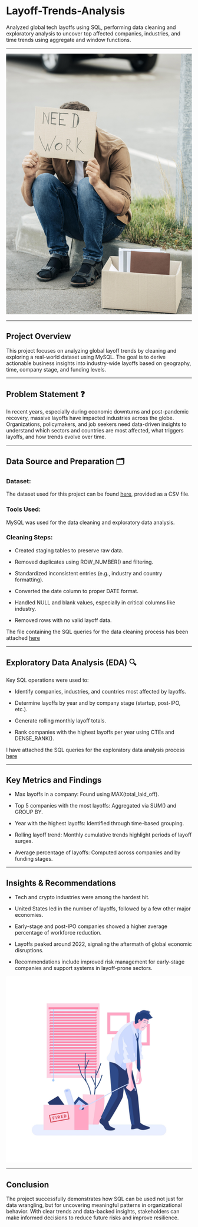 # Layoff-Trends-Analysis
Analyzed global tech layoffs using SQL, performing data cleaning and exploratory analysis to uncover top affected companies, industries, and time trends using aggregate and window functions.

---

![](Laid_off_man.jpg)

---
## Project Overview 

This project focuses on analyzing global layoff trends by cleaning and exploring a real-world dataset using MySQL. The goal is to derive actionable business insights into industry-wide layoffs based on geography, time, company stage, and funding levels.

---
## Problem Statement ❓

In recent years, especially during economic downturns and post-pandemic recovery, massive layoffs have impacted industries across the globe. Organizations, policymakers, and job seekers need data-driven insights to understand which sectors and countries are most affected, what triggers layoffs, and how trends evolve over time.

---
## Data Source and Preparation 🗂️

### Dataset: 
The dataset used for this project can be found [here](layoffs.csv), provided as a CSV file.

### Tools Used: 
MySQL was used for the data cleaning and exploratory data analysis.

### Cleaning Steps:
  - Created staging tables to preserve raw data.

  - Removed duplicates using ROW_NUMBER() and filtering.

  - Standardized inconsistent entries (e.g., industry and country formatting).

  - Converted the date column to proper DATE format.

  - Handled NULL and blank values, especially in critical columns like industry.

  - Removed rows with no valid layoff data.

The file containing the SQL queries for the data cleaning process has been attached [here](Data_cleaning.sql)

---

## Exploratory Data Analysis (EDA) 🔍

Key SQL operations were used to:

  - Identify companies, industries, and countries most affected by layoffs.

  - Determine layoffs by year and by company stage (startup, post-IPO, etc.).

  - Generate rolling monthly layoff totals.

  - Rank companies with the highest layoffs per year using CTEs and DENSE_RANK().

I have attached the SQL queries for the exploratory data analysis process [here](Exploratory_Data_Analysis.sql)


---
## Key Metrics and Findings
- Max layoffs in a company: Found using MAX(total_laid_off).

- Top 5 companies with the most layoffs: Aggregated via SUM() and GROUP BY.

- Year with the highest layoffs: Identified through time-based grouping.

- Rolling layoff trend: Monthly cumulative trends highlight periods of layoff surges.

- Average percentage of layoffs: Computed across companies and by funding stages.

---
## Insights & Recommendations
- Tech and crypto industries were among the hardest hit.

- United States led in the number of layoffs, followed by a few other major economies.

- Early-stage and post-IPO companies showed a higher average percentage of workforce reduction.

- Layoffs peaked around 2022, signaling the aftermath of global economic disruptions.

- Recommendations include improved risk management for early-stage companies and support systems in layoff-prone sectors.

![](Laid_off_man2.jpg)

---
## Conclusion

The project successfully demonstrates how SQL can be used not just for data wrangling, but for uncovering meaningful patterns in organizational behavior. With clear trends and data-backed insights, stakeholders can make informed decisions to reduce future risks and improve resilience.


